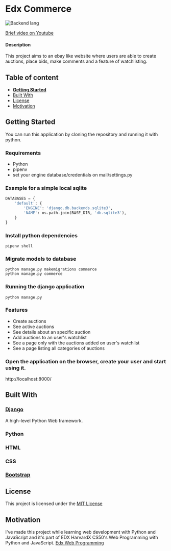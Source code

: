

# Edx Commerce

![Backend lang](https://img.shields.io/badge/python-3.6-green)



[Brief video on Youtube](https://www.youtube.com/watch?v=k6wBjlU2R3Q&t=14s "video")

#### Description
This project aims to an ebay like website where users are able to create auctions, place bids, make comments and a feature of watchlisting.


## Table of content

- [**Getting Started**](#getting-started)
- [Built With](#built-with)
- [License](#license)
- [Motivation](#motivation)

## Getting Started
You can run this application by cloning the repository and running it with python.

### Requirements
- Python
- pipenv
- set your engine database/credentials on mail/settings.py

### Example for a simple local sqlite
```python
DATABASES = {
    'default': {
        'ENGINE': 'django.db.backends.sqlite3',
        'NAME': os.path.join(BASE_DIR, 'db.sqlite3'),
    }
}
```

### Install python dependencies
```console
pipenv shell
```

### Migrate models to database
```console
python manage.py makemigrations commerce
python manage.py commerce
```

### Running the django application

```console
python manage.py
```

### Features
- Create auctions
- See active auctions
- See details about an specific auction
- Add auctions to an user's watchlist
- See a page only with the auctions added on user's watchlist
- See a page listing all categories of auctions

### Open the application on the browser, create your user and start using it.
http://localhost:8000/

## Built With

### [Django](https://www.djangoproject.com/ "Django")
A high-level Python Web framework.
### Python
### HTML
### CSS
### [Bootstrap](https://getbootstrap.com/ "Bootstrap")

## License

This project is licensed under the [MIT License](https://github.com/antfons/edx-commerce/blob/main/LICENSE)


## Motivation
I've made this project while learning web development with Python and JavaScript and it's part of EDX HarvardX CS50's Web Programming with Python and JavaScript. [Edx Web Programming](https://courses.edx.org/courses/course-v1:HarvardX+CS50W+Web/course/ "Edx Web Programming")

